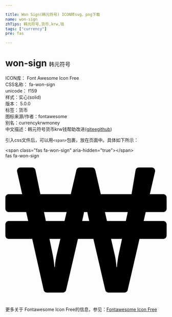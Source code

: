 ```yaml
---

title: Won Sign(韩元符号) ICON转svg、png下载
name: won-sign
zhTips: 韩元符号,货币,krw,钱
tags: ["currency"]
pre: fas

---
```


# won-sign  <small style="font-size: 60%;font-weight: 100">韩元符号</small>


<div class="detail-page">
<p>
<span>
ICON库：
<span class="badge-secondary badge">Font Awesome Icon Free</span> 
</span>
<br/>
<span>
CSS名称：
<span class="badge-secondary badge">fa-won-sign</span> 
</span>
<br/>
<span>
unicode：
<span class="badge-secondary badge">f159</span> 
<copy-btn content='f159' btn-title=""></copy-btn>
<copy-btn :content='String.fromCodePoint(parseInt("f159", 16))' btn-title="复制U"></copy-btn>
</span><br/><span>样式：<span class="badge-light badge">实心(solid)</span></span>
<br/>
<span>
版本：
<span class="badge-secondary badge">5.0.0</span> 
</span><br/><span>标签：<span class="badge-light badge"><router-link to="/tags/currency.html">货币</router-link></span></span>
<br/>
<span>图标来源/作者：<span class="badge-light badge">fontawesome</span></span> 
<br/>
<span>别名：<span class="badge-light badge">currency</span><span class="badge-light badge">krw</span><span class="badge-light badge">money</span></span><br/><span class="zh-detail">中文描述：<span class="badge-primary badge">韩元符号</span><span class="badge-primary badge">货币</span><span class="badge-primary badge">krw</span><span class="badge-primary badge">钱</span><span class="help-link"><span>帮助改进</span>(<a href="https://gitee.com/liuwave/icon-helper/edit/master/json/fontawesome/solid/won-sign.json" target="_blank" rel="noopener noreferrer">gitee</a><a href="https://github.com/liuwave/icon-helper/edit/master/json/fontawesome/solid/won-sign.json" target="_blank" rel="noopener noreferrer">github</a></span>)</span><br/>
</p>
</div>
<div class="alert alert-dark">
  <i class="fas fa-won-sign fa-xs"></i>
  <i class="fas fa-won-sign fa-sm"></i>
  <i class="fas fa-won-sign fa-lg"></i>
  <i class="fas fa-won-sign fa-2x"></i>
  <i class="fas fa-won-sign fa-3x"></i>
  <i class="fas fa-won-sign fa-5x"></i>
  <i class="fas fa-won-sign fa-7x"></i>
</div>
<div>
  <p>引入css文件后，可以用<code>&lt;span&gt;</code>包裹，放在页面中。具体如下所示：    
  </p>
  <div class="alert alert-primary" style="font-size: 14px">
    &lt;span class="fas fa-won-sign" aria-hidden="true"&gt;&lt;/span&gt;
    <copy-btn content='<span class="fas fa-won-sign" aria-hidden="true"></span>'></copy-btn>
  </div>
  <div class="alert alert-secondary">
    <i class="fas fa-won-sign"
    style="font-size: 24px"
    aria-hidden="true"></i> fas fa-won-sign
    <copy-btn content="fas fa-won-sign" btn-title="复制图标名称"></copy-btn>
  </div>
</div>
<div id="svg" class="svg-wrap">
<svg xmlns="http://www.w3.org/2000/svg" viewBox="0 0 576 512"><path d="M564 192c6.6 0 12-5.4 12-12v-40c0-6.6-5.4-12-12-12h-48l18.6-80.6c1.7-7.5-4-14.7-11.7-14.7h-46.1c-5.7 0-10.6 4-11.7 9.5L450.7 128H340.8l-19.7-86c-1.3-5.5-6.1-9.3-11.7-9.3h-44c-5.6 0-10.4 3.8-11.7 9.3l-20 86H125l-17.5-85.7c-1.1-5.6-6.1-9.6-11.8-9.6H53.6c-7.7 0-13.4 7.1-11.7 14.6L60 128H12c-6.6 0-12 5.4-12 12v40c0 6.6 5.4 12 12 12h62.3l7.2 32H12c-6.6 0-12 5.4-12 12v40c0 6.6 5.4 12 12 12h83.9l40.9 182.6c1.2 5.5 6.1 9.4 11.7 9.4h56.8c5.6 0 10.4-3.9 11.7-9.3L259.3 288h55.1l42.4 182.7c1.3 5.4 6.1 9.3 11.7 9.3h56.8c5.6 0 10.4-3.9 11.7-9.3L479.1 288H564c6.6 0 12-5.4 12-12v-40c0-6.6-5.4-12-12-12h-70.1l7.4-32zM183.8 342c-6.2 25.8-6.8 47.2-7.3 47.2h-1.1s-1.7-22-6.8-47.2l-11-54h38.8zm27.5-118h-66.8l-6.5-32h80.8zm62.9 0l2-8.6c1.9-8 3.5-16 4.8-23.4h11.8c1.3 7.4 2.9 15.4 4.8 23.4l2 8.6zm130.9 118c-5.1 25.2-6.8 47.2-6.8 47.2h-1.1c-.6 0-1.1-21.4-7.3-47.2l-12.4-54h39.1zm25.2-118h-67.4l-7.3-32h81.6z"/></svg>
</div>
<detail full-name='fa-won-sign'></detail>
    
<div><p>更多关于  Fontawesome Icon Free的信息，参见：<a target="_blank" href="https://iconhelper.cn/fontawesome.html">Fontawesome Icon Free</a>
</p></div>
